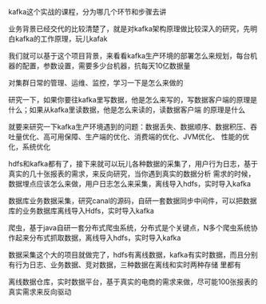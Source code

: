 
kafka这个实战的课程，分为哪几个环节和步骤去讲

业务背景已经交代的比较清楚了，就是对kafka架构原理做比较深入的研究，先明白kafka的工作原理，玩儿kafak

我们就可以基于这个项目背景，来看看kafka生产环境的部署怎么来规划，每台机器的配置，参数设置，需要多少台机器，抗每天10亿数据量

对集群日常的管理、运维、监控，学习一下是怎么来做的

研究一下，如果你要往kafka里写数据，他是怎么来写的，写数据客户端的原理是什么；如果从kafka里读数据，他是怎么来读的，读数据客户端
的原理是什么

就要来研究一下kafka生产环境遇到的问题：数据丢失、数据顺序、数据积压、吞吐量优化、高可用保障、生产端的优化、消费端的优化、JVM优化、
性能的优化，系统优化

hdfs和kafka都有了，接下来就可以玩儿各种数据的采集了，用户行为日志，基于真实的几十张报表的需求，来反向研究，当你遇到真实的数据分析
需求的时候，数据埋点应该怎么来做，用户日志怎么来采集，离线导入hdfs，实时导入kafka

数据库业务数据采集，研究canal的源码，自研一套数据同步中间件，可以把数据库的业务数据库离线导入Hdfs，实时导入kafka

爬虫，基于java自研一套分布式爬虫系统，分布式是个关键点，N多个爬虫系统协作起来分布式抓取数据，离线导入hdfs，实时导入kafka

数据采集这个大的项目就做完了，hdfs有离线数据，kafka有实时数据，而且分别有行为日志、业务数据、竞对数据，三种数据在离线和实时两种存储
里都有

离线数据仓库，实时数据平台，基于真实的电商的需求来做，尽可能100张报表的真实需求来反向驱动


